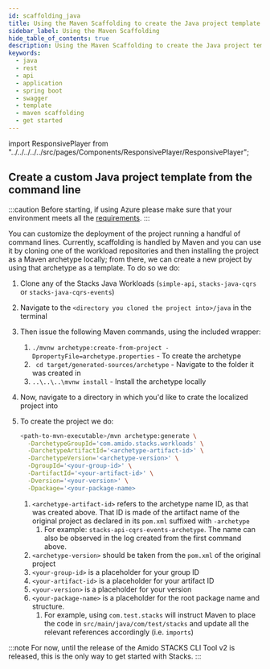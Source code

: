```yaml
---
id: scaffolding_java
title: Using the Maven Scaffolding to create the Java project template
sidebar_label: Using the Maven Scaffolding
hide_table_of_contents: true
description: Using the Maven Scaffolding to create the Java project template
keywords:
  - java
  - rest 
  - api
  - application
  - spring boot
  - swagger
  - template
  - maven scaffolding
  - get started
---
```


import ResponsivePlayer from "../../../../../src/pages/Components/ResponsivePlayer/ResponsivePlayer";

## Create a custom Java project template from the command line

<ResponsivePlayer url="https://vimeo.com/640390929" />

:::caution
Before starting, if using Azure please make sure that your environment meets all the [requirements](../../../azure/backend/java/requirements_java.md).
:::

You can customize the deployment of the project running a handful of command lines. Currently, scaffolding is handled by Maven and you can use it
by cloning one of the workload repositories and then installing the project as a Maven archetype locally; from there, we can create a new project by using
that archetype as a template. To do so we do:

1. Clone any of the Stacks Java Workloads (`simple-api`, `stacks-java-cqrs` or `stacks-java-cqrs-events`)
2. Navigate to the `<directory you cloned the project into>/java` in the terminal
3. Then issue the following Maven commands, using the included wrapper:
   1. ``./mvnw archetype:create-from-project -DpropertyFile=archetype.properties`` - To create the archetype
   2. `` cd target/generated-sources/archetype`` - Navigate to the folder it was created in
   3. ``..\..\..\mvnw install`` - Install the archetype locally
4. Now, navigate to a directory in which you'd like to crate the localized project into
5. To create the project we do:

   ```bash
   <path-to-mvn-executable>/mvn archetype:generate \
     -DarchetypeGroupId='com.amido.stacks.workloads' \
     -DarchetypeArtifactId='<archetype-artifact-id>' \
     -DarchetypeVersion='<archetype-version>' \
     -DgroupId='<your-group-id>' \
     -DartifactId='<your-artifact-id>' \
     -Dversion='<your-version>' \
     -Dpackage='<your-package-name>
   ```

   1. `<archetype-artifact-id>` refers to the archetype name ID, as that was created above. That ID is made of the artifact name of the original
      project as declared in its `pom.xml` suffixed with `-archetype`
      1. For example: `stacks-api-cqrs-events-archetype`. The name can also be observed in the log created from the first command above.
   2. `<archetype-version>` should be taken from the `pom.xml` of the original project
   3. `<your-group-id>` is a placeholder for your group ID
   4. `<your-artifact-id>` is a placeholder for your artifact ID
   5. `<your-version>` is a placeholder for your version
   6. `<your-package-name>` is a placeholder for the root package name and structure. 
      1. For example, using `com.test.stacks` will instruct Maven to place the code in `src/main/java/com/test/stacks` and update all the relevant references accordingly (i.e. `imports`)


:::note
For now, until the release of the Amido STACKS CLI Tool v2 is released, this is the only way to get started with Stacks.
:::
